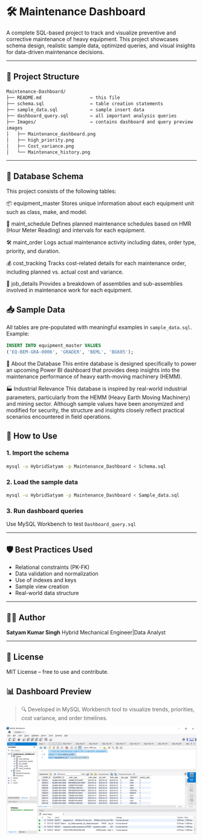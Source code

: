 # 🛠️ Maintenance Dashboard

A complete SQL-based project to track and visualize preventive and corrective maintenance of heavy equipment. This project showcases schema design, realistic sample data, optimized queries, and visual insights for data-driven maintenance decisions.

---

## 📂 Project Structure

```
Maintenance-Dashboard/
├── README.md                  ← this file
├── schema.sql                 ← table creation statements
├── sample_data.sql            ← sample insert data
├── dashboard_query.sql        ← all important analysis queries
├── Images/                    ← contains dashboard and query preview images
│   ├── Maintenance_dashboard.png
│   ├── high_priority.png
│   ├── Cost_variance.png
│   └── Maintenance_history.png
```

---

## 🧱 Database Schema

This project consists of the following tables:

📦 equipment_master
Stores unique information about each equipment unit such as class, make, and model.

📅 maint_schedule
Defines planned maintenance schedules based on HMR (Hour Meter Reading) and intervals for each equipment.

🛠️ maint_order
Logs actual maintenance activity including dates, order type, priority, and duration.

💰 cost_tracking
Tracks cost-related details for each maintenance order, including planned vs. actual cost and variance.

🔧 job_details
Provides a breakdown of assemblies and sub-assemblies involved in maintenance work for each equipment.



## 📥 Sample Data

All tables are pre-populated with meaningful examples in `sample_data.sql`. Example:

```sql
INSERT INTO equipment_master VALUES
('EQ-BEM-GRA-0006', 'GRADER', 'BEML', 'BG605');

```

🧾 About the Database
This entire database is designed specifically to power an upcoming Power BI dashboard that provides deep insights into the maintenance performance of heavy earth-moving machinery (HEMM).



🏭 Industrial Relevance
This database is inspired by real-world industrial parameters, particularly from the HEMM (Heavy Earth Moving Machinery) and mining sector.
Although sample values have been anonymized and modified for security, the structure and insights closely reflect practical scenarios encountered in field operations.

## 🚀 How to Use

### 1. Import the schema

```bash
mysql -u HybridSatyam -p Maintenance_Dashboard < Schema.sql
```

### 2. Load the sample data

```bash
mysql -u HybridSatyam -p Maintenance_Dashboard < Sample_data.sql
```

### 3. Run dashboard queries

Use MySQL Workbench to test `Dashboard_query.sql`

---

## 🛡️ Best Practices Used

* Relational constraints (PK-FK)
* Data validation and normalization
* Use of indexes and keys
* Sample view creation
* Real-world data structure

---

## 👨‍💻 Author

**Satyam Kumar Singh**
Hybrid Mechanical Engineer|Data Analyst


---

## 📎 License

MIT License – free to use and contribute.

## 📊 Dashboard Preview

> 🔍 Developed in MySQL Workbench tool to visualize trends, priorities, cost variance, and order timelines.

![Dashboard Overview](https://github.com/HybridSatyam/Maintenance_Dashboard/blob/main/Maintenance_dashboard.png?raw=true)
